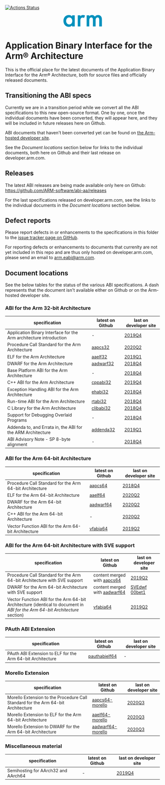[![Actions Status](https://github.com/ARM-software/abi-aa/workflows/CI/badge.svg)](https://github.com/ARM-software/abi-aa/actions)

<div align="center">
   <img src="Arm_logo_blue_150MN.png" />
</div>

# Application Binary Interface for the Arm®  Architecture

This is the official place for the latest documents of the Application Binary
Interface for the Arm® Architecture, both for source files and officially
released documents.


## Transitioning the ABI specs

Currently we are in a transition period while we convert all the ABI
specifications to this new open-source format. One by one, once
the individual documents have been converted, they will appear here, and they
will be included in future releases here on Github.

ABI documents that haven't been converted yet can be found on [the Arm-hosted
developer
site](https://developer.arm.com/architectures/system-architectures/software-standards/abi).

See the *Document locations* section below for links to the individual documents, both here on Github and their last release on developer.arm.com.

## Releases

The latest ABI releases are being made available only here on Github: https://github.com/ARM-software/abi-aa/releases

For the last specifications released on developer.arm.com, see the links to the individual documents in the *Document locations* section below.


## Defect reports

Please report defects in or enhancements to the specifications in this folder to
the [issue tracker page on
GitHub](https://github.com/ARM-software/abi-aa/issues).

For reporting defects or enhancements to documents that currenlty are not yet
included in this repo and are thus only hosted on developer.arm.com, please send
an email to arm.eabi@arm.com.


## Document locations

See the below tables for the status of the various ABI specifications. A dash represents that the document isn't available either on Github or on the Arm-hosted developer site.

### ABI for the Arm 32-bit Architecture

specification                                                      | latest on Github                     | last on developer site
---                                                                | ---                                  | ---
Application Binary Interface for the Arm architecture introduction | -                                    | [2019Q4](https://developer.arm.com/documentation/ihi0036/latest)
Procedure Call Standard for the Arm Architecture                   | [aapcs32](aapcs32/aapcs32.rst)       | [2020Q2](https://developer.arm.com/documentation/ihi0042/latest)
ELF for the Arm Architecture                                       | [aaelf32](aaelf32/aaelf32.rst)       | [2019Q1](https://developer.arm.com/documentation/ihi0044/latest)
DWARF for the Arm Architecture                                     | [aadwarf32](aadwarf32/aadwarf32.rst) | [2018Q4](https://developer.arm.com/documentation/ihi0040/latest)
Base Platform ABI for the Arm Architecture                         | -                                    | [2018Q4](https://developer.arm.com/documentation/ihi0037/latest)
C++ ABI for the Arm Architecture                                   | [cppabi32](cppabi32/cppabi32.rst)    | [2019Q4](https://developer.arm.com/documentation/ihi0041/latest)
Exception Handling ABI for the Arm Architecture                    | [ehabi32](ehabi32/ehabi32.rst)       | [2018Q4](https://developer.arm.com/documentation/ihi0038/latest)
Run-time ABI for the Arm Architecture                              | [rtabi32](rtabi32/rtabi32.rst)       | [2018Q4](https://developer.arm.com/documentation/ihi0043/latest)
C Library for the Arm Architecture                                 | [clibabi32](clibabi32/clibabi32.rst) | [2018Q4](https://developer.arm.com/documentation/ihi0039/latest)
Support for Debugging Overlaid Programs                            | -                                    | [2018Q4](https://developer.arm.com/documentation/ihi0049/latest)
Addenda to, and Errata in, the ABI for the ARM Architecture        | [addenda32](addenda32/addenda32.rst) | [2019Q1](https://developer.arm.com/documentation/ihi0045/latest)
ABI Advisory Note - SP 8-byte alignment                            | -                                    | [2018Q4](https://developer.arm.com/documentation/ihi0046/latest)


### ABI for the Arm 64-bit Architecture

specification                                                      | latest on Github                     | last on developer site
---                                                                | ---                                  | ---
Procedure Call Standard for the Arm 64-bit Architecture            | [aapcs64](aapcs64/aapcs64.rst)       | [2018Q4](https://developer.arm.com/documentation/ihi0055/latest)
ELF for the Arm 64-bit Architecture                                | [aaelf64](aaelf64/aaelf64.rst)       | [2020Q2](https://developer.arm.com/documentation/ihi0056/latest)
DWARF for the Arm 64-bit Architecture                              | [aadwarf64](aadwarf64/aadwarf64.rst) | [2020Q2](https://developer.arm.com/documentation/ihi0057/latest)
C++ ABI for the Arm 64-bit Architecture                            | -                                    | [2020Q2](https://developer.arm.com/documentation/ihi0059/latest)
Vector Function ABI for the Arm 64-bit Architecture                | [vfabia64](vfabia64/vfabia64.rst)    | [2019Q2](https://developer.arm.com/documentation/101129/latest)


### ABI for the Arm 64-bit Architecture with SVE support

specification                                                                                                                 | latest on Github                                   | last on developer site
---                                                                                                                           | ---                                                | ---
Procedure Call Standard for the Arm 64-bit Architecture with SVE support                                                      | content merged with [aapcs64](aapcs64/aapcs64.rst) | [2019Q2](https://developer.arm.com/documentation/101129/latest)
DWARF for the Arm 64-bit Architecture with SVE support                                                                        | content merged with [aadwarf64](aadwarf64/aawarf64.rst) | [SVEdwf 00bet1](https://developer.arm.com/documentation/100985/latest)
Vector Function ABI for the Arm 64-bit Architecture (identical to document in *ABI for the Arm 64-bit Architecture* section)  |  [vfabia64](vfabia64/vfabia64.rst) | [2019Q2](https://developer.arm.com/documentation/101129/latest)

### PAuth ABI Extension

specification                                               | latest on Github                  | last on developer site
---                                                         | ---                               | ---
PAuth ABI Extension to ELF for the Arm 64-bit Architecture  | [pauthabielf64](pauthabielf64/pauthabielf64.rst) | -


### Morello Extension

specification                                                                     | latest on Github                                             | last on developer site
---                                                                               | ---                                                          | ---
Morello Extension to the Procedure Call Standard for the Arm 64-bit Architecture  | [aapcs64-morello](aapcs64-morello/aapcs64-morello.rst)       | [2020Q3](https://developer.arm.com/documentation/102205/latest)
Morello Extension to ELF for the Arm 64-bit Architecture                          | [aaelf64-morello](aaelf64-morello/aaelf64-morello.rst)       | [2020Q3](https://developer.arm.com/documentation/102072/latest)
Morello Extension to DWARF for the Arm 64-bit Architecture                        | [aadwarf64-morello](aadwarf64-morello/aadwarf64-morello.rst) | [2020Q3](https://developer.arm.com/documentation/102215/latest)


### Miscellaneous material

specification                       | latest on Github | last on developer site
---                                 | ---              | ---
Semihosting for AArch32 and AArch64 | -                | [2019Q4](https://developer.arm.com/documentation/100863/latest)
